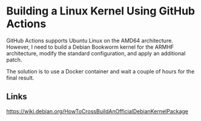 # Building a Linux Kernel Using GitHub Actions

GitHub Actions supports Ubuntu Linux on the AMD64 architecture. However, I need to build a Debian Bookworm kernel for the ARMHF architecture, modify the standard configuration, and apply an additional patch.

The solution is to use a Docker container and wait a couple of hours for the final result.

## Links

https://wiki.debian.org/HowToCrossBuildAnOfficialDebianKernelPackage

